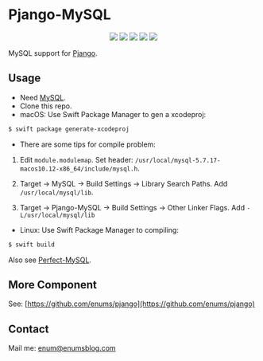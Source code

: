 # Pjango-MySQL


<p align="center">
	<img src="https://img.shields.io/badge/Build-Passing-brightgreen.svg?style=flat">
	<img src="https://img.shields.io/badge/Swift-3.2-orange.svg?style=flat">
	<img src="https://img.shields.io/badge/Perfect-2.x-orange.svg?style=flat">
   <img src="https://img.shields.io/badge/Platforms-OS%20X%20%7C%20Linux%20-lightgray.svg?style=flat">
   <img src="https://img.shields.io/badge/License-Apache-lightgrey.svg?style=flat">
</p>

MySQL support for [Pjango](https://github.com/enums/pjango).

## Usage

- Need [MySQL](https://www.mysql.com).
- Clone this repo.
- macOS: Use Swift Package Manager to gen a xcodeproj:

```bash
$ swift package generate-xcodeproj
```

- There are some tips for compile problem:

1. Edit `module.modulemap`. Set header: `/usr/local/mysql-5.7.17-macos10.12-x86_64/include/mysql.h`.

2. Target -> MySQL -> Build Settings -> Library Search Paths. Add `/usr/local/mysql/lib`.

3. Target -> Pjango-MySQL -> Build Settings -> Other Linker Flags. Add `-L/usr/local/mysql/lib`


- Linux: Use Swift Package Manager to compiling:

```bash
$ swift build
```

Also see [Perfect-MySQL](https://github.com/PerfectlySoft/Perfect-MySQL).

## More Component

See: [https://github.com/enums/pjango](https://github.com/enums/pjango)

## Contact

Mail me: [enum@enumsblog.com](enum@enumsblog.com)